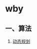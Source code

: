 # wby
## 一、算法
1. [动态规划](https://github.com/BrooksWon/wby/blob/master/%E7%AE%97%E6%B3%95/%E5%8A%A8%E6%80%81%E8%A7%84%E5%88%92.md)

